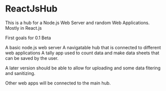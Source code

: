 # ReactJsHub
This is a hub for a Node.js Web Server and random Web Applications. Mostly in React.js

First goals for 0.1 Beta

A basic node.js web server
A navigatable hub that is connected to different web applications
A tally app used to count data and make data sheets that can be saved by the user.

A later version should be able to allow for uploading and some data fitering and sanitizing.

Other web apps will be connected to the main hub.
